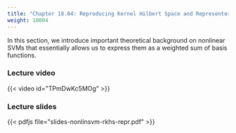 ```yaml
---
title: "Chapter 18.04: Reproducing Kernel Hilbert Space and Representer Theorem"
weight: 18004
---
```

In this section, we introduce important theoretical background on nonlinear SVMs that essentially allows us to express them as a weighted sum of basis functions. 

<!--more-->

### Lecture video

{{< video id="TPmDwKc5MOg" >}}

### Lecture slides

{{< pdfjs file="slides-nonlinsvm-rkhs-repr.pdf" >}}
